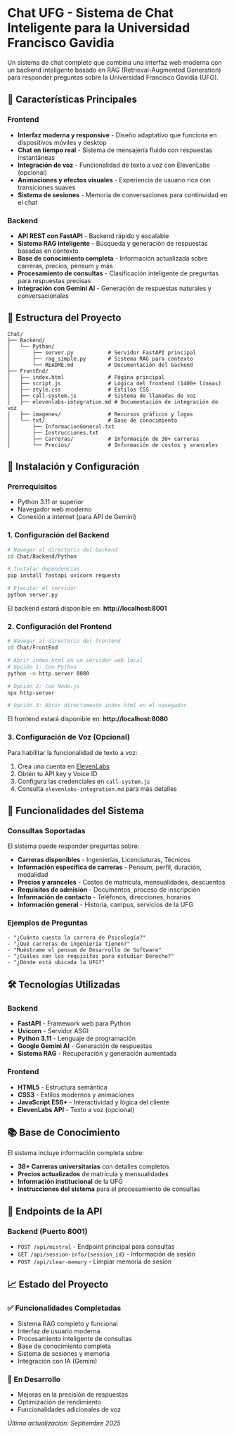 # Chat UFG - Sistema de Chat Inteligente para la Universidad Francisco Gavidia

Un sistema de chat completo que combina una interfaz web moderna con un backend inteligente basado en RAG (Retrieval-Augmented Generation) para responder preguntas sobre la Universidad Francisco Gavidia (UFG).

## 🌟 Características Principales

### Frontend
- **Interfaz moderna y responsive** - Diseño adaptativo que funciona en dispositivos móviles y desktop
- **Chat en tiempo real** - Sistema de mensajería fluido con respuestas instantáneas
- **Integración de voz** - Funcionalidad de texto a voz con ElevenLabs (opcional)
- **Animaciones y efectos visuales** - Experiencia de usuario rica con transiciones suaves
- **Sistema de sesiones** - Memoria de conversaciones para continuidad en el chat

### Backend
- **API REST con FastAPI** - Backend rápido y escalable
- **Sistema RAG inteligente** - Búsqueda y generación de respuestas basadas en contexto
- **Base de conocimiento completa** - Información actualizada sobre carreras, precios, pensum y más
- **Procesamiento de consultas** - Clasificación inteligente de preguntas para respuestas precisas
- **Integración con Gemini AI** - Generación de respuestas naturales y conversacionales

## 📁 Estructura del Proyecto

```
Chat/
├── Backend/
│   └── Python/
│       ├── server.py           # Servidor FastAPI principal
│       ├── rag_simple.py       # Sistema RAG para contexto
│       └── README.md           # Documentación del backend
├── FrontEnd/
│   ├── index.html              # Página principal
│   ├── script.js               # Lógica del frontend (1400+ líneas)
│   ├── style.css               # Estilos CSS
│   ├── call-system.js          # Sistema de llamadas de voz
│   ├── elevenlabs-integration.md # Documentación de integración de voz
│   ├── imagenes/               # Recursos gráficos y logos
│   └── txt/                    # Base de conocimiento
│       ├── InformacionGeneral.txt
│       ├── Instrucciones.txt
│       ├── Carreras/           # Información de 38+ carreras
│       └── Precios/            # Información de costos y aranceles
```

## 🚀 Instalación y Configuración

### Prerrequisitos
- Python 3.11 or superior
- Navegador web moderno
- Conexión a internet (para API de Gemini)

### 1. Configuración del Backend

```bash
# Navegar al directorio del backend
cd Chat/Backend/Python

# Instalar dependencias
pip install fastapi uvicorn requests

# Ejecutar el servidor
python server.py
```

El backend estará disponible en: **http://localhost:8001**

### 2. Configuración del Frontend

```bash
# Navegar al directorio del frontend
cd Chat/FrontEnd

# Abrir index.html en un servidor web local
# Opción 1: Con Python
python -m http.server 8080

# Opción 2: Con Node.js
npx http-server

# Opción 3: Abrir directamente index.html en el navegador
```

El frontend estará disponible en: **http://localhost:8080**

### 3. Configuración de Voz (Opcional)

Para habilitar la funcionalidad de texto a voz:

1. Crea una cuenta en [ElevenLabs](https://elevenlabs.io)
2. Obtén tu API key y Voice ID
3. Configura las credenciales en `call-system.js`
4. Consulta `elevenlabs-integration.md` para más detalles

## 🎯 Funcionalidades del Sistema

### Consultas Soportadas

El sistema puede responder preguntas sobre:

- **Carreras disponibles** - Ingenierías, Licenciaturas, Técnicos
- **Información específica de carreras** - Pensum, perfil, duración, modalidad
- **Precios y aranceles** - Costos de matrícula, mensualidades, descuentos
- **Requisitos de admisión** - Documentos, proceso de inscripción
- **Información de contacto** - Teléfonos, direcciones, horarios
- **Información general** - Historia, campus, servicios de la UFG

### Ejemplos de Preguntas

```
- "¿Cuánto cuesta la carrera de Psicología?"
- "¿Qué carreras de ingeniería tienen?"
- "Muéstrame el pensum de Desarrollo de Software"
- "¿Cuáles son los requisitos para estudiar Derecho?"
- "¿Dónde está ubicada la UFG?"
```

## 🛠️ Tecnologías Utilizadas

### Backend
- **FastAPI** - Framework web para Python
- **Uvicorn** - Servidor ASGI
- **Python 3.11** - Lenguaje de programación
- **Google Gemini AI** - Generación de respuestas
- **Sistema RAG** - Recuperación y generación aumentada

### Frontend
- **HTML5** - Estructura semántica
- **CSS3** - Estilos modernos y animaciones
- **JavaScript ES6+** - Interactividad y lógica del cliente
- **ElevenLabs API** - Texto a voz (opcional)

## 📚 Base de Conocimiento

El sistema incluye información completa sobre:

- **38+ Carreras universitarias** con detalles completos
- **Precios actualizados** de matrícula y mensualidades
- **Información institucional** de la UFG
- **Instrucciones del sistema** para el procesamiento de consultas

## 🔧 Endpoints de la API

### Backend (Puerto 8001)
- `POST /api/mistral` - Endpoint principal para consultas
- `GET /api/session-info/{session_id}` - Información de sesión
- `POST /api/clear-memory` - Limpiar memoria de sesión

## 📈 Estado del Proyecto

### ✅ Funcionalidades Completadas
- Sistema RAG completo y funcional
- Interfaz de usuario moderna
- Procesamiento inteligente de consultas
- Base de conocimiento completa
- Sistema de sesiones y memoria
- Integración con IA (Gemini)

### 🔄 En Desarrollo
- Mejoras en la precisión de respuestas
- Optimización de rendimiento
- Funcionalidades adicionales de voz


*Última actualización: Septiembre 2025*
